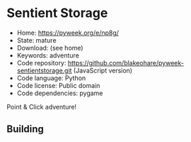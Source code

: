 # Sentient Storage

- Home: https://pyweek.org/e/np8g/
- State: mature
- Download: (see home)
- Keywords: adventure
- Code repository: https://github.com/blakeohare/pyweek-sentientstorage.git (JavaScript version)
- Code language: Python
- Code license: Public domain
- Code dependencies: pygame

Point & Click adventure!

## Building


